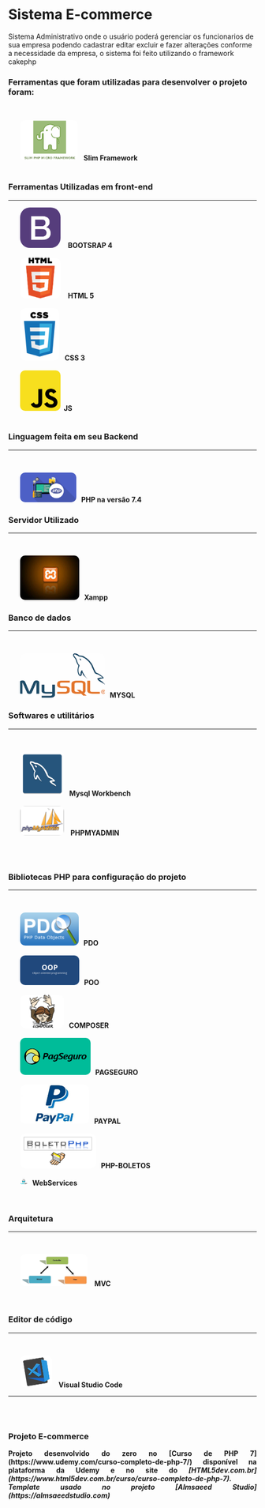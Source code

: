 <!DOCTYPE html>
<html lang="pt-br">

<head>
    <meta charset="UTF-8">
    <meta name="viewport" content="width=device-width, initial-scale=1.0">

</head>

<body>
    <h1>Sistema E-commerce</h1>
    <p> Sistema Administrativo onde o usuário poderá gerenciar os funcionarios de sua empresa podendo cadastrar editar
        excluir e fazer alterações
        conforme a necessidade da empresa, o sistema foi feito utilizando o framework cakephp
    </p>
    <h3>Ferramentas que foram utilizadas para desenvolver o projeto foram: </h3>
    <br>
    <div>
        <ul>
            <img src="imgReadme/Slim-Micro-Php-Framework.png" width="" height="82" title="CakePHP"
                style="border-radius: 10px;"> &nbsp; <strong style='text-align:justify;'> Slim Framework </strong><br />
            <br />
        </ul>
    </div>
    <div>
        <h3>Ferramentas Utilizadas em front-end</h3>
        <hr />
        <ul>
            <img src="imgReadme/bootstrap.png" width="" height="82" title="HTML 5" style="border-radius: 20px;"> &nbsp;
            <strong style='text-align:justify;'>&nbsp;BOOTSRAP 4 </strong><br />
            <br />
            <img src="imgReadme/html.png" width="" height="82" title="HTML 5" style="border-radius: 10px;"> &nbsp;
            <strong style='text-align:justify;'>&nbsp;HTML 5 </strong><br />
            <br />
            <img src="imgReadme/css.png" width="" height="106" title="CSS v.3" style="border-radius: 10px;">&nbsp;
            <strong style='text-align:justify;'>&nbsp;CSS 3<br />
                <br />
                <img src="imgReadme/js.png" width="" title="js" height="82" style="border-radius: 10px;">&nbsp;<strong
                    style='text-align:justify;'>&nbsp;JS </strong><br />
                <br />
        </ul>
    </div>
    <div>
        <h3>Linguagem feita em seu Backend </h3>
        <hr />
        <br>
        <ul>
            <img src="imgReadme/PHP.jpg" width="" height="60"
                style="border-radius: 10px; text-align:justify;">&nbsp;<strong style='text-align:justify;'> &nbsp;PHP na
                versão
                7.4 </strong><br />
        </ul>
    </div>
    <div>
        <h3>Servidor Utilizado </h3>
        <hr />
        <br>
        <ul>
            <img src="imgReadme/xampp.jpg" width="" height="90" style="border-radius: 10px; "> &nbsp;<strong
                style='text-align:justify'>&nbsp;Xampp</strong><br />
        </ul>
    </div>
    <div>
        <h3>Banco de dados </h3>
        <hr />
        <br>
        <ul>
            <img src="imgReadme/mysql.png" width="" height="90" style="border-radius: 10px;"> &nbsp;<strong
                style='text-align:justify;'>&nbsp;MYSQL</strong><br />
        </ul>
    </div>
    <div>
        <h3>Softwares e utilitários </h3>
        <hr />
        <br>
        <ul>
            <img src="imgReadme/mysql-workbench-icon.png" width="" height="90" style="border-radius: 10px;">
            &nbsp;<strong style='text-align:justify;'>&nbsp;Mysql Workbench </strong><br />
            <br />
            <img src="imgReadme/phpmyadmin-logo.png" width="" height="60" style="border-radius: 10px;"> &nbsp;<strong
                style='text-align:justify;'>&nbsp; PHPMYADMIN </strong><br />
            <br />
        </ul>
        <br>
    </div>
    <div>
        <h3>Bibliotecas PHP para configuração do projeto </h3>
        <hr />
        <br>
        <ul>
            <img src="imgReadme/pdo.png" width="" height="67" style="border-radius: 10px;"> &nbsp;<strong
                style='text-align:justify;'>&nbsp;PDO</strong><br />
            <br />
            <img src="imgReadme/POO.png" width="" height="60" style="border-radius: 10px;"> &nbsp;<strong
                style='text-align:justify;'>&nbsp;POO</strong><br />
            <br />
            <img src="imgReadme/composer.png" width="" height="67" style="border-radius: 10px;"> &nbsp;<strong
                style='text-align:justify;'>&nbsp;COMPOSER</strong><br />
            <br />
            <img src="imgReadme/pagseguro.png" width="" height="75" style="border-radius: 10px;"> &nbsp;<strong
                style='text-align:justify;'>&nbsp;PAGSEGURO</strong><br />
            <br />
            <img src="imgReadme/paypal.jpg" width="" height="79" style="border-radius: 10px;"> &nbsp;<strong
                style='text-align:justify;'>&nbsp;PAYPAL</strong>
            <br />
            <br />
            <img src="imgReadme/Logo_BoletoPhp3.gif" width="" height="70" style="border-radius: 10px;"> &nbsp;<strong
                style='text-align:justify;'>&nbsp;PHP-BOLETOS</strong><br />
            <br>
            <img src="imgReadme/cep.jpg" width="" height="15s9" style="border-radius: 10px;"> &nbsp;<strong
                style='text-align:justify;'>&nbsp;WebServices </strong><br />
        </ul>
        <br>
    </div>
    <div>
        <h3>Arquitetura </h3>
        <hr />
        <br>
        <ul>
            <img src="imgReadme/mvc.png" width="" height="65" style="border-radius: 10px;"> &nbsp;<strong
                style='text-align:justify;'>&nbsp; MVC </strong><br />
        </ul>
    </div>
    <br>
    <div>
        <h3>Editor de código </h3>
        <hr />
        <br>
        <ul>
            <img src="imgReadme/vscode.png" width="" height="65" style="border-radius: 10px;"> &nbsp;<strong
                style='text-align:justify;'>&nbsp; Visual Studio Code </strong><br />
        </ul>
    </div>
     <hr />
        <br>
        <br>
    <footer>
        <h3>Projeto E-commerce </h3>
        <p style='text-align:justify;'>
            Projeto desenvolvido do zero no [Curso de PHP 7](https://www.udemy.com/curso-completo-de-php-7/) disponível
            na
            plataforma da Udemy e no site do
            <i>[HTML5dev.com.br](https://www.html5dev.com.br/curso/curso-completo-de-php-7).
                Template usado no projeto [Almsaeed Studio](https://almsaeedstudio.com)
            </i>
        <p>
    </footer>

</body>

</html>